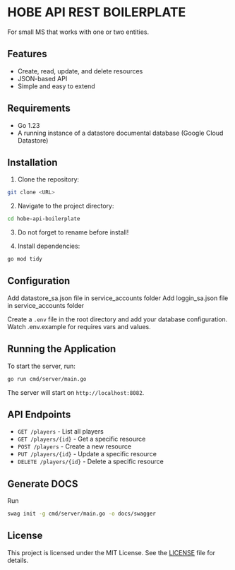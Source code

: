 # HOBE API REST BOILERPLATE

For small MS that works with one or two entities.

## Features

- Create, read, update, and delete resources
- JSON-based API
- Simple and easy to extend

## Requirements

- Go 1.23
- A running instance of a datastore documental database (Google Cloud Datastore)

## Installation

1. Clone the repository:
  ```sh
  git clone <URL>
  ```
2. Navigate to the project directory:
  ```sh
  cd hobe-api-boilerplate
  ```
3. Do not forget to rename before install!

4. Install dependencies:
  ```sh
  go mod tidy
  ```

## Configuration

Add datastore_sa.json file in service_accounts folder
Add loggin_sa.json file in service_accounts folder

Create a `.env` file in the root directory and add your database configuration.
Watch .env.example for requires vars and values.

## Running the Application

To start the server, run:
```sh
go run cmd/server/main.go
```

The server will start on `http://localhost:8082`.

## API Endpoints

- `GET /players` - List all players
- `GET /players/{id}` - Get a specific resource
- `POST /players` - Create a new resource
- `PUT /players/{id}` - Update a specific resource
- `DELETE /players/{id}` - Delete a specific resource

## Generate DOCS

Run
```sh
swag init -g cmd/server/main.go -o docs/swagger
```

## License

This project is licensed under the MIT License. See the [LICENSE](LICENSE) file for details.